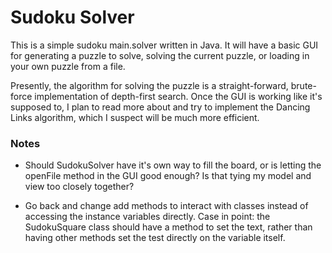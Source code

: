 # Sudoku Solver

This is a simple sudoku main.solver written in Java. It will have a basic GUI for generating a puzzle to solve, solving the current puzzle, or loading in your own puzzle from a file.

Presently, the algorithm for solving the puzzle is a straight-forward, brute-force implementation of depth-first search. Once the GUI is working like it's supposed to, I plan to read more about and try to implement the Dancing Links algorithm, which I suspect will be much more efficient.

### Notes

* Should SudokuSolver have it's own way to fill the board, or is letting the openFile method in the GUI good enough? Is that tying my model and view too closely together?

* Go back and change add methods to interact with classes instead of accessing the instance variables directly. Case in point: the SudokuSquare class should have a method to set the text, rather than having other methods set the test directly on the variable itself.
